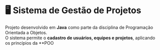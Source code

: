# 🖥️ Sistema de Gestão de Projetos

Projeto desenvolvido em **Java** como parte da disciplina de Programação Orientada a Objetos.  
O sistema permite o **cadastro de usuários, equipes e projetos**, aplicando os princípios da **POO 
